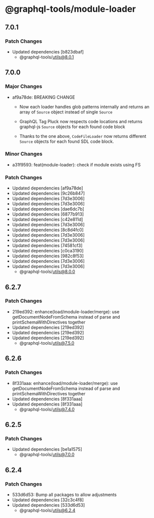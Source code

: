 # @graphql-tools/module-loader

## 7.0.1

### Patch Changes

- Updated dependencies [b823dbaf]
  - @graphql-tools/utils@8.0.1

## 7.0.0

### Major Changes

- af9a78de: BREAKING CHANGE

  - Now each loader handles glob patterns internally and returns an array of `Source` object instead of single `Source`

  - GraphQL Tag Pluck now respects code locations and returns graphql-js `Source` objects for each found code block

  - Thanks to the one above, `CodeFileLoader` now returns different `Source` objects for each found SDL code block.

### Minor Changes

- a31f9593: feat(module-loader): check if module exists using FS

### Patch Changes

- Updated dependencies [af9a78de]
- Updated dependencies [9c26b847]
- Updated dependencies [7d3e3006]
- Updated dependencies [7d3e3006]
- Updated dependencies [dae6dc7b]
- Updated dependencies [6877b913]
- Updated dependencies [c42e811d]
- Updated dependencies [7d3e3006]
- Updated dependencies [8c8d4fc0]
- Updated dependencies [7d3e3006]
- Updated dependencies [7d3e3006]
- Updated dependencies [74581cf3]
- Updated dependencies [c0ca3190]
- Updated dependencies [982c8f53]
- Updated dependencies [7d3e3006]
- Updated dependencies [7d3e3006]
  - @graphql-tools/utils@8.0.0

## 6.2.7

### Patch Changes

- 219ed392: enhance(load/module-loader/merge): use getDocumentNodeFromSchema instead of parse and printSchemaWithDirectives together
- Updated dependencies [219ed392]
- Updated dependencies [219ed392]
- Updated dependencies [219ed392]
  - @graphql-tools/utils@7.5.0

## 6.2.6

### Patch Changes

- 8f331aaa: enhance(load/module-loader/merge): use getDocumentNodeFromSchema instead of parse and printSchemaWithDirectives together
- Updated dependencies [8f331aaa]
- Updated dependencies [8f331aaa]
  - @graphql-tools/utils@7.4.0

## 6.2.5

### Patch Changes

- Updated dependencies [be1a1575]
  - @graphql-tools/utils@7.0.0

## 6.2.4

### Patch Changes

- 533d6d53: Bump all packages to allow adjustments
- Updated dependencies [32c3c4f8]
- Updated dependencies [533d6d53]
  - @graphql-tools/utils@6.2.4

